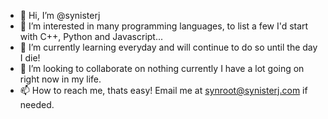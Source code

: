 - 👋 Hi, I’m @synisterj
- 👀 I’m interested in many programming languages, to list a few I'd start with C++, Python and Javascript...
- 🌱 I’m currently learning everyday and will continue to do so until the day I die!
- 💞️ I’m looking to collaborate on nothing currently I have a lot going on right now in my life.
- 📫 How to reach me, thats easy! Email me at synroot@synisterj.com if needed.

<!---
synisterj/synisterj is a ✨ special ✨ repository because its `README.md` (this file) appears on your GitHub profile.
You can click the Preview link to take a look at your changes.
--->
